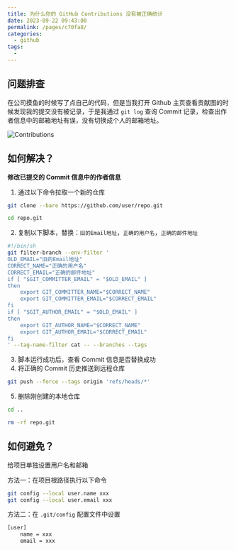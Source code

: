 ```yaml
---
title: 为什么你的 GitHub Contributions 没有被正确统计
date: 2023-09-22 09:43:00
permalink: /pages/c70fa8/
categories: 
  - github
tags: 
  - 
---
```


## 问题排查

在公司摸鱼的时候写了点自己的代码，但是当我打开 Github 主页查看贡献图的时候发现我的提交没有被记录，于是我通过 `git log` 查询 Commit 记录，检查出作者信息中的邮箱地址有误，没有切换成个人的邮箱地址。

![Contributions](/images/github-contribute_1.webp)

<!-- more -->

## 如何解决？

**修改已提交的 Commit 信息中的作者信息**

1. 通过以下命令拉取一个新的仓库

```bash
git clone --bare https://github.com/user/repo.git

cd repo.git
```

2. 复制以下脚本，替换：`旧的Email地址`，`正确的用户名`，`正确的邮件地址`

```bash
#!/bin/sh
git filter-branch --env-filter '
OLD_EMAIL="旧的Email地址"
CORRECT_NAME="正确的用户名"
CORRECT_EMAIL="正确的邮件地址"
if [ "$GIT_COMMITTER_EMAIL" = "$OLD_EMAIL" ]
then
    export GIT_COMMITTER_NAME="$CORRECT_NAME"
    export GIT_COMMITTER_EMAIL="$CORRECT_EMAIL"
fi
if [ "$GIT_AUTHOR_EMAIL" = "$OLD_EMAIL" ]
then
    export GIT_AUTHOR_NAME="$CORRECT_NAME"
    export GIT_AUTHOR_EMAIL="$CORRECT_EMAIL"
fi
' --tag-name-filter cat -- --branches --tags
```

3. 脚本运行成功后，查看 Commit 信息是否替换成功
4. 将正确的 Commit 历史推送到远程仓库

```bash
git push --force --tags origin 'refs/heads/*'
```

5. 删除刚创建的本地仓库

```bash
cd ..

rm -rf repo.git
```

## 如何避免？

给项目单独设置用户名和邮箱

方法一：在项目根路径执行以下命令

```bash
git config --local user.name xxx
git config --local user.email xxx
```

方法二：在 `.git/config` 配置文件中设置

```bash
[user]
    name = xxx
    email = xxx
```
